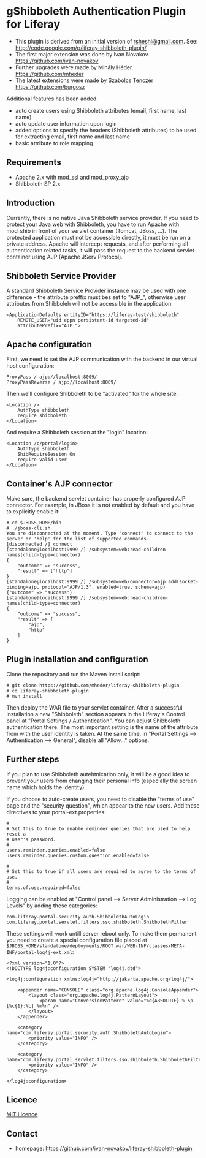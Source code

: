 gShibboleth Authentication Plugin for Liferay
============================================

* This plugin is derived from an initial version of rsheshi@gmail.com. See: http://code.google.com/p/liferay-shibboleth-plugin/
* The first major extension was done by Ivan Novakov. https://github.com/ivan-novakov
* Further upgrades were made by Mihály Héder. https://github.com/mheder
* The latest extensions were made by Szabolcs Tenczer https://github.com/burgosz

Additional features has been added:

* auto create users using Shibboleth attributes (email, first name, last name)
* auto update user information upon login
* added options to specify the headers (Shibboleth attributes) to be used for extracting email, first name and last name
* basic attribute to role mapping

Requirements
------------

* Apache 2.x with mod_ssl and mod_proxy_ajp
* Shibboleth SP 2.x

Introduction
------------

Currently, there is no native Java Shibboleth service provider. If you need to protect your Java web
with Shibboleth, you have to run Apache with mod_shib in front of your servlet container (Tomcat, JBoss, ...).
The protected application must not be accessible directly, it must be run on a private address. Apache will intercept
requests, and after performing all authentication related tasks, it will pass the request to the backend servlet
container using AJP (Apache JServ Protocol).

Shibboleth Service Provider
---------------------------

A standard Shibboleth Service Provider instance may be used with one difference - the attribute preffix must bes
set to "AJP_", otherwise user attributes from Shibboleh will not be accessible in the application.

    <ApplicationDefaults entityID="https://liferay-test/shibboleth"
        REMOTE_USER="uid eppn persistent-id targeted-id" 
        attributePrefix="AJP_">


Apache configuration
--------------------

First, we need to set the AJP communication with the backend in our virtual host configuration:

    ProxyPass / ajp://localhost:8009/
    ProxyPassReverse / ajp://localhost:8009/
    
Then we'll configure Shibboleth to be "activated" for the whole site:

    <Location />
        AuthType shibboleth
        require shibboleth
    </Location>
    
And require a Shibboleth session at the "login" location:

    <Location /c/portal/login>
        AuthType shibboleth
        ShibRequireSession On
        require valid-user
    </Location>


Container's AJP connector
---------------------

Make sure, the backend servlet container has properly configured AJP connector. For example, in JBoss it is not enabled by default and you have to explicitly enable it:

    # cd $JBOSS_HOME/bin
    # ./jboss-cli.sh 
    You are disconnected at the moment. Type 'connect' to connect to the server or 'help' for the list of supported commands.
    [disconnected /] connect
    [standalone@localhost:9999 /] /subsystem=web:read-children-names(child-type=connector)
    {
        "outcome" => "success",
        "result" => ["http"]
    }
    [standalone@localhost:9999 /] /subsystem=web/connector=ajp:add(socket-binding=ajp, protocol="AJP/1.3", enabled=true, scheme=ajp)
    {"outcome" => "success"}
    [standalone@localhost:9999 /] /subsystem=web:read-children-names(child-type=connector)
    {
        "outcome" => "success",
        "result" => [
            "ajp",
            "http" 
        ]
    }


Plugin installation and configuration
-------------------------------------

Clone the repository and run the Maven install script:

    # git clone https://github.com/mheder/liferay-shibboleth-plugin
    # cd liferay-shibboleth-plugin
    # mvn install

Then deploy the WAR file to your servlet container.
After a successful installation a new "Shibboleth" section appears in the Liferay's Control panel at "Portal Settings / Authentication". You can adjust Shibboleth authentication there. The most important setting is the name of the attribute from with the user identity is taken.
At the same time, in "Portal Settings --> Authentication --> General", disable all "Allow..." options.

Further steps
-------------

If you plan to use Shibboleth autehtnication only, it will be a good idea to prevent your users from changing their personal info (especially the screen name which holds the identity). 

If you choose to auto-create users, you need to disable the "terms of use" page and the "security question", which appear to the new users. Add these directives to your portal-ext.properties:

    #
    # Set this to true to enable reminder queries that are used to help reset a
    # user's password.
    #
    users.reminder.queries.enabled=false
    users.reminder.queries.custom.question.enabled=false
    
    #
    # Set this to true if all users are required to agree to the terms of use.
    #
    terms.of.use.required=false

Logging can be enabled at "Control panel --> Server Administration --> Log Levels" by adding these categories:

    com.liferay.portal.security.auth.ShibbolethAutoLogin
    com.liferay.portal.servlet.filters.sso.shibboleth.ShibbolethFilter
    
These settings will work untill server reboot only. To make them permanent you need to create a special configuration file placed at `$JBOSS_HOME/standalone/deployments/ROOT.war/WEB-INF/classes/META-INF/portal-log4j-ext.xml`:

    <?xml version="1.0"?>
    <!DOCTYPE log4j:configuration SYSTEM "log4j.dtd">
    
    <log4j:configuration xmlns:log4j="http://jakarta.apache.org/log4j/">
    
        <appender name="CONSOLE" class="org.apache.log4j.ConsoleAppender">
            <layout class="org.apache.log4j.PatternLayout">
                <param name="ConversionPattern" value="%d{ABSOLUTE} %-5p [%c{1}:%L] %m%n" />
            </layout>
        </appender>
    
        <category name="com.liferay.portal.security.auth.ShibbolethAutoLogin">
            <priority value="INFO" />
        </category>
    
        <category name="com.liferay.portal.servlet.filters.sso.shibboleth.ShibbolethFilter">
            <priority value="INFO" />
        </category>
    
    </log4j:configuration>



Licence
-------

[MIT Licence](http://opensource.org/licenses/mit-license.php)


Contact
-------

* homepage: https://github.com/ivan-novakov/liferay-shibboleth-plugin

